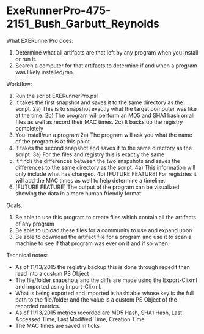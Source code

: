 # ExeRunnerPro-475-2151_Bush_Garbutt_Reynolds

What EXERunnerPro does:

1) Determine what all artifacts are that left by any program when you install or run it. 
2) Search a computer for that artifacts to determine if and when a program was likely installed/ran.

Workflow:

1) Run the script EXERunnerPro.ps1
2) It takes the first snapshot and saves it to the same directory as the script.
  2a) This is to snapshot exactly what the target computer was like at the time.
  2b) The program will perform an MD5 and SHA1 hash on all files as well as record their MAC times.
  2c) It backs up the registry completely 
2) You install/run a program
  2a) The program will ask you what the name of the program is at this point.
3) It takes the second snapshot and saves it to the same directory as the script.
  3a) For the files and registry this is exactly the same
4) It finds the differences between the two snapshots and saves the differences to the same directory as the script.
  4a) This information will only include what has changed.
  4b) [FUTURE FEATURE] For registries it will add the MAC times as well to help determine a timeline.
5) [FUTURE FEATURE] The output of the program can be visualized showing the data in a more human friendly format

Goals:
1) Be able to use this program to create files which contain all the artifacts of any program
2) Be able to upload these files for a community to use and expand upon
3) Be able to download the artifact file for a program and use it to scan a machine to see if that program was ever on it and if so when.

Technical notes:
* As of 11/13/2015 the registry backup this is done through regedit then read into a custom PS Object
* The file/folder snapshots and the diffs are made using the Export-Clixml and imported using Import-Clixml.
* What is being exported and imported is hashtable whose key is the full path to the file/folder and the value is a custom PS Object of the recorded metrics. 
* As of 11/13/2015 metrics recorded are MD5 Hash, SHA1 Hash, Last Accessed Time, Last Modified Time, Creation Time
* The MAC times are saved in ticks
